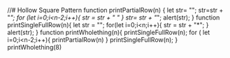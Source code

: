//# Hollow Square Pattern 
function printPartialRow(n) {
  let str= "";
  str=str + "*";
  for (let i=0;i<n-2;i++){
    str = str + " "
  }
  str= str + "*";
  alert(str);
  }
function printSingleFullRow(n){
let str = "";
for(let i=0;i<n;i++){
   str = str + "*";
 }
alert(str);
}
function printWholething(n){
  printSingleFullRow(n);
  for ( let i=0;i<n-2;i++){
    printPartialRow(n)
  }
  printSingleFullRow(n);
}
printWholething(8)

